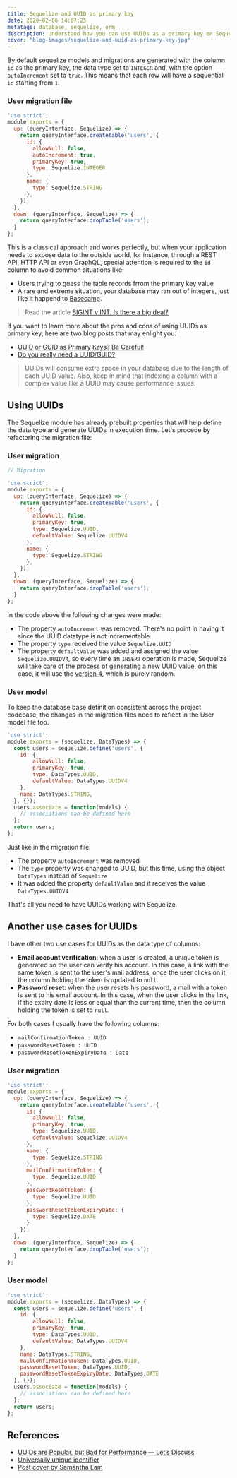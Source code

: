 ```yaml
---
title: Sequelize and UUID as primary key
date: 2020-02-06 14:07:25
metatags: database, sequelize, orm
description: Understand how you can use UUIDs as a primary key on Sequelize ORM
cover: "blog-images/sequelize-and-uuid-as-primary-key.jpg"
---
```


By default sequelize models and migrations are generated with the column `id` as the primary key, the data type set to `INTEGER` and, with the option `autoIncrement` set to `true`. This means that each row will have a sequential `id` starting from `1`.

### User migration file
```javascript
'use strict';
module.exports = {
  up: (queryInterface, Sequelize) => {
    return queryInterface.createTable('users', {
      id: {
        allowNull: false,
        autoIncrement: true,
        primaryKey: true,
        type: Sequelize.INTEGER
      },
      name: {
        type: Sequelize.STRING
      },
    });
  },
  down: (queryInterface, Sequelize) => {
    return queryInterface.dropTable('users');
  }
};
```

This is a classical approach and works perfectly, but when your application needs to expose data to the outside world, for instance, through a REST API, HTTP API or even GraphQL, special attention is required to the `id` column to avoid common situations like:

* Users trying to guess the table records frrom the primary key value
* A rare and extreme situation, your database may ran out of integers, just like it happend to [Basecamp](https://medium.com/signal-v-noise/update-on-basecamp-3-being-stuck-in-read-only-as-of-nov-8-9-22am-cst-c41df1a58352).

> Read the article [BIGINT v INT. Is there a big deal?](http://ronaldbradford.com/blog/bigint-v-int-is-there-a-big-deal-2008-07-18/)

If you want to learn more about the pros and cons of using UUIDs as primary key, here are two blog posts that may enlight you:

* [UUID or GUID as Primary Keys? Be Careful!](https://medium.com/signal-v-noise/update-on-basecamp-3-being-stuck-in-read-only-as-of-nov-8-9-22am-cst-c41df1a58352)
* [Do you really need a UUID/GUID?](https://rclayton.silvrback.com/do-you-really-need-a-uuid-guid)



> UUIDs will consume extra space in your database due to the length of each UUID value. Also, keep in mind that indexing a column with a complex value like a UUID may cause performance issues.



## Using UUIDs

The Sequelize module has already prebuilt properties that will help define the data type and generate UUIDs in execution time. Let's procede by refactoring the migration file:

### User migration

```javascript
// Migration

'use strict';
module.exports = {
  up: (queryInterface, Sequelize) => {
    return queryInterface.createTable('users', {
      id: {
        allowNull: false,
        primaryKey: true,
        type: Sequelize.UUID,
        defaultValue: Sequelize.UUIDV4
      },
      name: {
        type: Sequelize.STRING
      },
    });
  },
  down: (queryInterface, Sequelize) => {
    return queryInterface.dropTable('users');
  }
};
```

In the code above the following changes were made:

* The property `autoIncrement` was removed. There's no point in having it since the UUID datatype is not incrementable.
* The property `type`  received the value `Sequelize.UUID`
* The property `defaultValue` was added and assigned the value `Sequelize.UUIDV4`, so every time an `INSERT` operation is made, Sequelize will take care of the process of generating a new UUID value, on this case, it will use the [version 4](https://en.wikipedia.org/wiki/Universally_unique_identifier#Version_4_(random)), which is purely random.

### User model

To keep the database base definition consistent across the project codebase, the changes in the migration files need to reflect in the User model file too.

```javascript
'use strict';
module.exports = (sequelize, DataTypes) => {
  const users = sequelize.define('users', {
  	id: {
    	allowNull: false,
	    primaryKey: true,
    	type: DataTypes.UUID,
    	defaultValue: DataTypes.UUIDV4
    },
    name: DataTypes.STRING,
  }, {});
  users.associate = function(models) {
    // associations can be defined here
  };
  return users;
};
```

Just like in the migration file: 

* The property `autoIncrement` was removed
* The `type` property was changed to UUID, but this time, using the object `DataTypes` instead of `Sequelize`
* It was added the property `defaultValue` and it receives the value `DataTypes.UUIDV4`

That's all you need to have UUIDs working with Sequelize. 

## Another use cases for UUIDs

I have other two use cases for UUIDs as the data type of columns: 

* **Email account verification**: when a user is created, a unique token is generated so the user can verify his account. In this case, a link with the same token is sent to the user's mail address, once the user clicks on it, the column holding the token is updated to `null`.
* **Password reset**: when the user resets his password, a mail with a token is sent to his email account. In this case, when the user clicks in the link, if the expiry date is less or equal than the current time, then the column holding the token is set to `null`. 

For both cases I usually have the following columns:

* `mailConfirmationToken : UUID`
* `passwordResetToken : UUID`
* `passwordResetTokenExpiryDate : Date`

### User migration

```javascript
'use strict';
module.exports = {
  up: (queryInterface, Sequelize) => {
    return queryInterface.createTable('users', {
      id: {
        allowNull: false,
        primaryKey: true,
        type: Sequelize.UUID,
        defaultValue: Sequelize.UUIDV4
      },
      name: {
        type: Sequelize.STRING
      },
      mailConfirmationToken: {
        type: Sequelize.UUID
      },
      passwordResetToken: {
        type: Sequelize.UUID
      },
      passwordResetTokenExpiryDate: {
        type: Sequelize.DATE
      }
    });
  },
  down: (queryInterface, Sequelize) => {
    return queryInterface.dropTable('users');
  }
};
```



### User model

```javascript
'use strict';
module.exports = (sequelize, DataTypes) => {
  const users = sequelize.define('users', {
  	id: {
    	allowNull: false,
	    primaryKey: true,
    	type: DataTypes.UUID,
    	defaultValue: DataTypes.UUIDV4
    },
    name: DataTypes.STRING,
    mailConfirmationToken: DataTypes.UUID,
    passwordResetToken: DataTypes.UUID,
    passwordResetTokenExpiryDate: DataTypes.DATE
  }, {});
  users.associate = function(models) {
    // associations can be defined here
  };
  return users;
};
```


## References

* [UUIDs are Popular, but Bad for Performance — Let’s Discuss](https://www.percona.com/blog/2019/11/22/uuids-are-popular-but-bad-for-performance-lets-discuss/)
* [Universally unique identifier](https://en.wikipedia.org/wiki/Universally_unique_identifier#Version_4_(random))
* [Post cover by Samantha Lam](https://unsplash.com/photos/zFy6fOPZEu0) 

